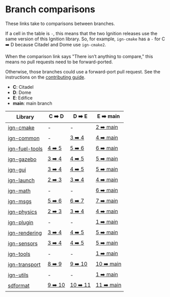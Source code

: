 # Branch comparisons

These links take to comparisons between branches.

If a cell in the table is `-`, this means that the two Ignition releases use
the same version of this Ignition library. So, for example, `ign-cmake` has a
`-` for C ➡️  D because Citadel and Dome use `ign-cmake2`.

When the comparison link says "There isn’t anything to compare," this means
no pull requests need to be forward-ported.

Otherwise, those branches could use a forward-port pull request.
See the instructions on the
[contributing guide](https://ignitionrobotics.org/docs/all/contributing#process).

* **C**: Citadel
* **D**: Dome
* **E**: Edifice
* **main**: main branch

Library                          | C ➡️  D                       | D ➡️  E                        | E ➡️  main
-------------------------------- | ---------------------------- | ----------------------------- | ----------------------------
[ign-cmake][ign-cmake]           | -                            | -                             | [2 ➡️  main][ign-cmake-main]
[ign-common][ign-common]         | -                            | [3 ➡️  4][ign-common-3-4]      | [4 ➡️  main][ign-common-main]
[ign-fuel-tools][ign-fuel-tools] | [4 ➡️  5][ign-fuel-tools-4-5] | [5 ➡️  6][ign-fuel-tools-5-6]  | [6 ➡️  main][ign-fuel-tools-main]
[ign-gazebo][ign-gazebo]         | [3 ➡️  4][ign-gazebo-3-4]     | [4 ➡️  5][ign-gazebo-4-5]      | [5 ➡️  main][ign-gazebo-main]
[ign-gui][ign-gui]               | [3 ➡️  4][ign-gui-3-4]        | [4 ➡️  5][ign-gui-4-5]         | [5 ➡️  main][ign-gui-main]
[ign-launch][ign-launch]         | [2 ➡️  3][ign-launch-2-3]     | [3 ➡️  4][ign-launch-3-4]      | [4 ➡️  main][ign-launch-main]
[ign-math][ign-math]             | -                            | -                             | [6 ➡️  main][ign-math-main]
[ign-msgs][ign-msgs]             | [5 ➡️  6][ign-msgs-5-6]       | [6 ➡️  7][ign-msgs-6-7]        | [7 ➡️  main][ign-msgs-main]
[ign-physics][ign-physics]       | [2 ➡️  3][ign-physics-2-3]    | [3 ➡️  4][ign-physics-3-4]     | [4 ➡️  main][ign-physics-main]
[ign-plugin][ign-plugin]         | -                            | -                             | [1 ➡️  main][ign-plugin-main]
[ign-rendering][ign-rendering]   | [3 ➡️  4][ign-rendering-3-4]  | [4 ➡️  5][ign-rendering-4-5]   | [5 ➡️  main][ign-rendering-main]
[ign-sensors][ign-sensors]       | [3 ➡️  4][ign-sensors-3-4]    | [4 ➡️  5][ign-sensors-4-5]     | [5 ➡️  main][ign-sensors-main]
[ign-tools][ign-tools]           | -                            | -                             | [1 ➡️  main][ign-tools-main]
[ign-transport][ign-transport]   | [8 ➡️  9][ign-transport-8-9]  | [9 ➡️  10][ign-transport-9-10] | [10 ➡️  main][ign-transport-main]
[ign-utils][ign-utils]           | -                            | -                             | [1 ➡️  main][ign-transport-main]
[sdformat][sdformat]             | [9 ➡️  10][sdformat-9-10]     | [10 ➡️  11][sdformat-10-11]    | [11 ➡️  main][sdformat-main]

[ign-cmake]: https://github.com/ignitionrobotics/ign-cmake
[ign-cmake-main]: https://github.com/ignitionrobotics/ign-cmake/compare/main...ign-cmake2

[ign-common]: https://github.com/ignitionrobotics/ign-common
[ign-common-3-4]: https://github.com/ignitionrobotics/ign-common/compare/ign-common4...ign-common3
[ign-common-main]: https://github.com/ignitionrobotics/ign-common/compare/main...ign-common4

[ign-fuel-tools]: https://github.com/ignitionrobotics/ign-fuel-tools
[ign-fuel-tools-4-5]: https://github.com/ignitionrobotics/ign-fuel-tools/compare/ign-fuel-tools5...ign-fuel-tools4
[ign-fuel-tools-5-6]: https://github.com/ignitionrobotics/ign-fuel-tools/compare/ign-fuel-tools6...ign-fuel-tools5
[ign-fuel-tools-main]: https://github.com/ignitionrobotics/ign-fuel-tools/compare/main...ign-fuel-tools6

[ign-gazebo]: https://github.com/ignitionrobotics/ign-gazebo
[ign-gazebo-3-4]: https://github.com/ignitionrobotics/ign-gazebo/compare/ign-gazebo4...ign-gazebo3
[ign-gazebo-4-5]: https://github.com/ignitionrobotics/ign-gazebo/compare/ign-gazebo5...ign-gazebo4
[ign-gazebo-main]: https://github.com/ignitionrobotics/ign-gazebo/compare/main...ign-gazebo5

[ign-gui]: https://github.com/ignitionrobotics/ign-gui
[ign-gui-3-4]: https://github.com/ignitionrobotics/ign-gui/compare/ign-gui4...ign-gui3
[ign-gui-4-5]: https://github.com/ignitionrobotics/ign-gui/compare/ign-gui5...ign-gui4
[ign-gui-main]: https://github.com/ignitionrobotics/ign-gui/compare/main...ign-gui5

[ign-launch]: https://github.com/ignitionrobotics/ign-launch
[ign-launch-2-3]: https://github.com/ignitionrobotics/ign-launch/compare/ign-launch3...ign-launch2
[ign-launch-3-4]: https://github.com/ignitionrobotics/ign-launch/compare/ign-launch4...ign-launch3
[ign-launch-main]: https://github.com/ignitionrobotics/ign-launch/compare/main...ign-launch4

[ign-math]: https://github.com/ignitionrobotics/ign-math
[ign-math-main]: https://github.com/ignitionrobotics/ign-math/compare/main...ign-math6

[ign-msgs]: https://github.com/ignitionrobotics/ign-msgs
[ign-msgs-5-6]: https://github.com/ignitionrobotics/ign-msgs/compare/ign-msgs6...ign-msgs5
[ign-msgs-6-7]: https://github.com/ignitionrobotics/ign-msgs/compare/ign-msgs7...ign-msgs6
[ign-msgs-main]: https://github.com/ignitionrobotics/ign-msgs/compare/main...ign-msgs7

[ign-physics]: https://github.com/ignitionrobotics/ign-physics
[ign-physics-2-3]: https://github.com/ignitionrobotics/ign-physics/compare/ign-physics3...ign-physics2
[ign-physics-3-4]: https://github.com/ignitionrobotics/ign-physics/compare/ign-physics4...ign-physics3
[ign-physics-main]: https://github.com/ignitionrobotics/ign-physics/compare/main...ign-physics4

[ign-plugin]: https://github.com/ignitionrobotics/ign-plugin
[ign-plugin-main]: https://github.com/ignitionrobotics/ign-plugin/compare/main...ign-plugin1

[ign-rendering]: https://github.com/ignitionrobotics/ign-rendering
[ign-rendering-3-4]: https://github.com/ignitionrobotics/ign-rendering/compare/ign-rendering4...ign-rendering3
[ign-rendering-4-5]: https://github.com/ignitionrobotics/ign-rendering/compare/ign-rendering5...ign-rendering4
[ign-rendering-main]: https://github.com/ignitionrobotics/ign-rendering/compare/main...ign-rendering5

[ign-sensors]: https://github.com/ignitionrobotics/ign-sensors
[ign-sensors-3-4]: https://github.com/ignitionrobotics/ign-sensors/compare/ign-sensors4...ign-sensors3
[ign-sensors-4-5]: https://github.com/ignitionrobotics/ign-sensors/compare/ign-sensors5...ign-sensors4
[ign-sensors-main]: https://github.com/ignitionrobotics/ign-sensors/compare/main...ign-sensors5

[ign-tools]: https://github.com/ignitionrobotics/ign-tools
[ign-tools-main]: https://github.com/ignitionrobotics/ign-tools/compare/main...ign-tools1

[ign-transport]: https://github.com/ignitionrobotics/ign-transport
[ign-transport-8-9]: https://github.com/ignitionrobotics/ign-transport/compare/ign-transport9...ign-transport8
[ign-transport-9-10]: https://github.com/ignitionrobotics/ign-transport/compare/ign-transport10...ign-transport9
[ign-transport-main]: https://github.com/ignitionrobotics/ign-transport/compare/main...ign-transport10

[ign-utils]: https://github.com/ignitionrobotics/ign-utils
[ign-utils-main]: https://github.com/ignitionrobotics/ign-utils/compare/main...ign-utils1

[sdformat]: https://github.com/osrf/sdformat
[sdformat-9-10]: https://github.com/osrf/sdformat/compare/sdf10...sdf9
[sdformat-10-11]: https://github.com/osrf/sdformat/compare/sdf11...sdf10
[sdformat-main]: https://github.com/osrf/sdformat/compare/main...sdf11
